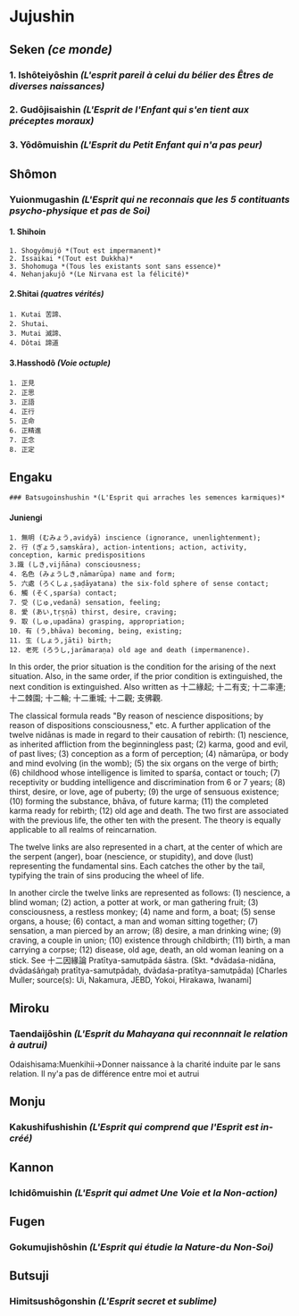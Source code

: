 # Jujushin
  ## Seken *(ce monde)*
  ### 1. Ishôteiyôshin *(L'esprit pareil à celui du bélier des Êtres de diverses naissances)*
  ### 2. Gudôjisaishin *(L'Esprit de l'Enfant qui s'en tient aux préceptes moraux)*
  ### 3. Yôdômuishin *(L'Esprit du Petit Enfant qui n'a pas peur)* 
  ## Shômon
  ### Yuionmugashin *(L'Esprit qui ne reconnais que les 5 contituants psycho-physique et pas de Soi)*
  #### 1. Shihoin
    1. Shogyômujô *(Tout est impermanent)*
    2. Issaikai *(Tout est Dukkha)*
    3. Shohomuga *(Tous les existants sont sans essence)*
    4. Nehanjakujô *(Le Nirvana est la félicité)*
   
  #### 2.Shitai *(quatres vérités)*
    1. Kutai 苦諦、
    2. Shutai、
    3. Mutai 滅諦、
    4. Dôtai 諦道
    
  #### 3.Hasshodô *(Voie octuple)*
    1. 正見
    2. 正思
    3. 正語
    4. 正行
    5. 正命
    6. 正精進
    7. 正念
    8. 正定
   
  ## Engaku
    ### Batsugoinshushin *(L'Esprit qui arraches les semences karmiques)*
   #### Juniengi
    1. 無明 (むみょう,avidyā) inscience (ignorance, unenlightenment);
    2. 行 (ぎょう,saṃskāra), action-intentions; action, activity, conception, karmic predispositions
    3.識 (しき,vijñāna) consciousness;
    4. 名色 (みょうしき,nāmarūpa) name and form;
    5. 六處 (ろくしょ,ṣaḍāyatana) the six-fold sphere of sense contact;
    6. 觸 (そく,sparśa) contact;
    7. 受 (じゅ,vedanā) sensation, feeling;
    8. 愛 (あい,tṛṣṇā) thirst, desire, craving;
    9. 取 (しゅ,upadāna) grasping, appropriation;
    10. 有 (う,bhāva) becoming, being, existing;
    11. 生 (しょう,jāti) birth;
    12. 老死 (ろうし,jarāmaraṇa) old age and death (impermanence).
   In this order, the prior situation is the condition for the arising of the next situation. Also, in the same order, if the prior condition is extinguished, the next condition is extinguished. Also written as 十二緣起; 十二有支; 十二率連; 十二棘園; 十二輪; 十二重城; 十二觀; 支佛觀. 
   
   The classical formula reads "By reason of nescience dispositions; by reason of dispositions consciousness," etc. A further application of the twelve nidānas is made in regard to their causation of rebirth: (1) nescience, as inherited affliction from the beginningless past; (2) karma, good and evil, of past lives; (3) conception as a form of perception; (4) nāmarūpa, or body and mind evolving (in the womb); (5) the six organs on the verge of birth; (6) childhood whose intelligence is limited to sparśa, contact or touch; (7) receptivity or budding intelligence and discrimination from 6 or 7 years; (8) thirst, desire, or love, age of puberty; (9) the urge of sensuous existence; (10) forming the substance, bhāva, of future karma; (11) the completed karma ready for rebirth; (12) old age and death. The two first are associated with the previous life, the other ten with the present. The theory is equally applicable to all realms of reincarnation. 
   
   The twelve links are also represented in a chart, at the center of which are the serpent (anger), boar (nescience, or stupidity), and dove (lust) representing the fundamental sins. Each catches the other by the tail, typifying the train of sins producing the wheel of life. 
   
   In another circle the twelve links are represented as follows: (1) nescience, a blind woman; (2) action, a potter at work, or man gathering fruit; (3) consciousness, a restless monkey; (4) name and form, a boat; (5) sense organs, a house; (6) contact, a man and woman sitting together; (7) sensation, a man pierced by an arrow; (8) desire, a man drinking wine; (9) craving, a couple in union; (10) existence through childbirth; (11) birth, a man carrying a corpse; (12) disease, old age, death, an old woman leaning on a stick. See 十二因緣論 Pratītya-samutpāda śāstra. (Skt. *dvādaśa-nidāna, dvādaśâṅgaḥ pratītya-samutpādaḥ, dvādaśa-pratītya-samutpāda) [Charles Muller; source(s): Ui, Nakamura, JEBD, Yokoi, Hirakawa, Iwanami]
  ## Miroku
  ### Taendaijôshin *(L'Esprit du Mahayana qui reconnnait le relation à autrui)*
  Odaishisama:Muenkihii->Donner naissance à la charité induite par le sans relation. Il ny'a pas de différence entre moi et autrui
  ## Monju
  ### Kakushifushishin *(L'Esprit qui comprend que l'Esprit est in-créé)* 
  ## Kannon
  ### Ichidômuishin *(L'Esprit qui admet Une Voie et la Non-action)*
  ## Fugen
  ### Gokumujishôshin *(L'Esprit qui étudie la Nature-du Non-Soi)*
  ## Butsuji
  ### Himitsushôgonshin *(L'Esprit secret et sublime)*
